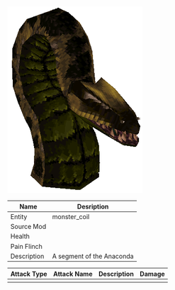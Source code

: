 ![Monster Picture](assets/img/anac.png)

|Name  |Desription|
|------|-------------|
|Entity|monster_coil|
|Source Mod||
|Health||
|Pain Flinch||
|Description|A segment of the Anaconda|

|Attack Type|Attack Name|Description|Damage|
|-----------|-----------|-----------|------|
||||
